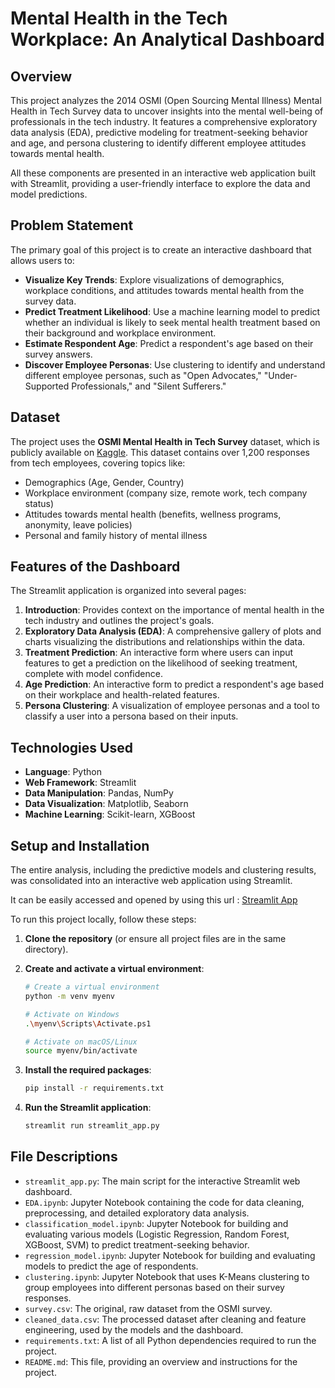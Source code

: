 # Mental Health in the Tech Workplace: An Analytical Dashboard

## Overview

This project analyzes the 2014 OSMI (Open Sourcing Mental Illness) Mental Health in Tech Survey data to uncover insights into the mental well-being of professionals in the tech industry. It features a comprehensive exploratory data analysis (EDA), predictive modeling for treatment-seeking behavior and age, and persona clustering to identify different employee attitudes towards mental health.

All these components are presented in an interactive web application built with Streamlit, providing a user-friendly interface to explore the data and model predictions.

## Problem Statement

The primary goal of this project is to create an interactive dashboard that allows users to:

-   **Visualize Key Trends**: Explore visualizations of demographics, workplace conditions, and attitudes towards mental health from the survey data.
-   **Predict Treatment Likelihood**: Use a machine learning model to predict whether an individual is likely to seek mental health treatment based on their background and workplace environment.
-   **Estimate Respondent Age**: Predict a respondent's age based on their survey answers.
-   **Discover Employee Personas**: Use clustering to identify and understand different employee personas, such as "Open Advocates," "Under-Supported Professionals," and "Silent Sufferers."

## Dataset

The project uses the **OSMI Mental Health in Tech Survey** dataset, which is publicly available on [Kaggle](https://openlearn.streamlit.app/). This dataset contains over 1,200 responses from tech employees, covering topics like:

-   Demographics (Age, Gender, Country)
-   Workplace environment (company size, remote work, tech company status)
-   Attitudes towards mental health (benefits, wellness programs, anonymity, leave policies)
-   Personal and family history of mental illness

## Features of the Dashboard

The Streamlit application is organized into several pages:

1.  **Introduction**: Provides context on the importance of mental health in the tech industry and outlines the project's goals.
2.  **Exploratory Data Analysis (EDA)**: A comprehensive gallery of plots and charts visualizing the distributions and relationships within the data.
3.  **Treatment Prediction**: An interactive form where users can input features to get a prediction on the likelihood of seeking treatment, complete with model confidence.
4.  **Age Prediction**: An interactive form to predict a respondent's age based on their workplace and health-related features.
5.  **Persona Clustering**: A visualization of employee personas and a tool to classify a user into a persona based on their inputs.

## Technologies Used

-   **Language**: Python
-   **Web Framework**: Streamlit
-   **Data Manipulation**: Pandas, NumPy
-   **Data Visualization**: Matplotlib, Seaborn
-   **Machine Learning**: Scikit-learn, XGBoost

## Setup and Installation
The entire analysis, including the predictive models and clustering results, was consolidated into an interactive web application using Streamlit.

It can be easily accessed and opened by using this url : [Streamlit App](https://openlearn.streamlit.app/)

To run this project locally, follow these steps:

1.  **Clone the repository** (or ensure all project files are in the same directory).

2.  **Create and activate a virtual environment**:
    ```bash
    # Create a virtual environment
    python -m venv myenv

    # Activate on Windows
    .\myenv\Scripts\Activate.ps1

    # Activate on macOS/Linux
    source myenv/bin/activate
    ```

3.  **Install the required packages**:
    ```bash
    pip install -r requirements.txt
    ```

4.  **Run the Streamlit application**:
    ```bash
    streamlit run streamlit_app.py
    ```

## File Descriptions

-   `streamlit_app.py`: The main script for the interactive Streamlit web dashboard.
-   `EDA.ipynb`: Jupyter Notebook containing the code for data cleaning, preprocessing, and detailed exploratory data analysis.
-   `classification_model.ipynb`: Jupyter Notebook for building and evaluating various models (Logistic Regression, Random Forest, XGBoost, SVM) to predict treatment-seeking behavior.
-   `regression_model.ipynb`: Jupyter Notebook for building and evaluating models to predict the age of respondents.
-   `clustering.ipynb`: Jupyter Notebook that uses K-Means clustering to group employees into different personas based on their survey responses.
-   `survey.csv`: The original, raw dataset from the OSMI survey.
-   `cleaned_data.csv`: The processed dataset after cleaning and feature engineering, used by the models and the dashboard.
-   `requirements.txt`: A list of all Python dependencies required to run the project.
-   `README.md`: This file, providing an overview and instructions for the project.



